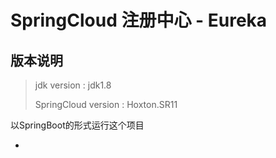 # SpringCloud 注册中心 - Eureka

## 版本说明
> jdk version : jdk1.8
> 
> SpringCloud version : Hoxton.SR11
> 
以SpringBoot的形式运行这个项目

* 